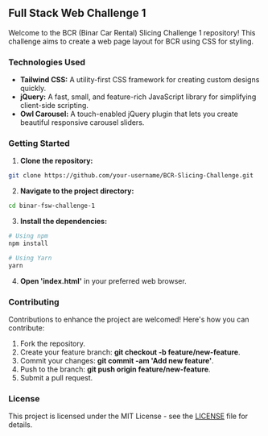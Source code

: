 ## Full Stack Web Challenge 1

Welcome to the BCR (Binar Car Rental) Slicing Challenge 1 repository! This challenge aims to create a web page layout for BCR using CSS for styling.

### Technologies Used

- **Tailwind CSS:** A utility-first CSS framework for creating custom designs quickly.
- **jQuery:** A fast, small, and feature-rich JavaScript library for simplifying client-side scripting.
- **Owl Carousel:** A touch-enabled jQuery plugin that lets you create beautiful responsive carousel sliders.


### Getting Started

1. **Clone the repository:**

```bash
git clone https://github.com/your-username/BCR-Slicing-Challenge.git
```

2. **Navigate to the project directory:**

```bash
cd binar-fsw-challenge-1
```
3. **Install the dependencies:**

```bash
# Using npm
npm install

# Using Yarn
yarn
```

4. **Open 'index.html'** in your preferred web browser.

### Contributing

Contributions to enhance the project are welcomed! Here's how you can contribute:

1. Fork the repository.
2. Create your feature branch: **git checkout -b feature/new-feature**.
3. Commit your changes: **git commit -am 'Add new feature'**.
4. Push to the branch: **git push origin feature/new-feature**.
5. Submit a pull request.

### License
This project is licensed under the MIT License - see the [LICENSE](https://choosealicense.com/licenses/mit/) file for details.